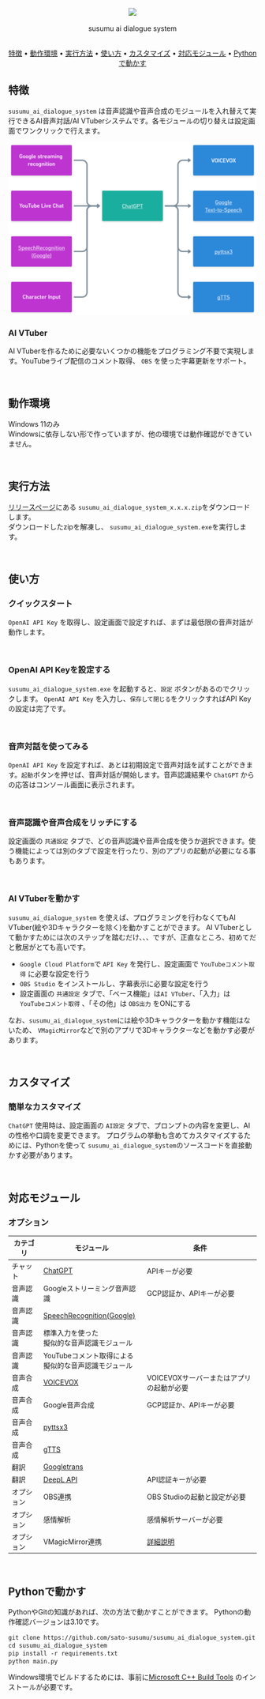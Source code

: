 <p align="center">
<img src="./docs/resources/demo1.gif" />
</p>
<p align="center">
  susumu ai dialogue system<br/><br/>
</p>

<p align="center">
  <a href="#特徴">特徴</a> •
  <a href="#動作環境">動作環境</a> •
  <a href="#実行方法">実行方法</a> •
  <a href="#使い方">使い方</a> •
  <a href="#カスタマイズ">カスタマイズ</a> •
  <a href="#対応モジュール">対応モジュール</a> •
  <a href="#python%E3%81%A7%E5%8B%95%E3%81%8B%E3%81%99">Pythonで動かす</a>
  <br>
</p>

## 特徴

`susumu_ai_dialogue_system` は音声認識や音声合成のモジュールを入れ替えて実行できるAI音声対話/AI VTuberシステムです。各モジュールの切り替えは設定画面でワンクリックで行えます。
<br/>

<p align="center">
<img src="./docs/resources/susumu_ai_dialogue_system_modules.png" />
</p>




### AI VTuber

AI VTuberを作るために必要ないくつかの機能をプログラミング不要で実現します。YouTubeライブ配信のコメント取得、 `OBS`
を使った字幕更新をサポート。

<br/>

## 動作環境

Windows 11のみ  
Windowsに依存しない形で作っていますが、他の環境では動作確認ができていません。

<br/>

## 実行方法

[リリースページ](https://github.com/sato-susumu/susumu_ai_dialogue_system/releases)にある `susumu_ai_dialogue_system_x.x.x.zip`をダウンロードします。  
ダウンロードしたzipを解凍し、 `susumu_ai_dialogue_system.exe`を実行します。

<br/>

## 使い方

### クイックスタート

`OpenAI API Key` を取得し、設定画面で設定すれば、まずは最低限の音声対話が動作します。

<br/>

### OpenAI API Keyを設定する

`susumu_ai_dialogue_system.exe` を起動すると、`設定` ボタンがあるのでクリックします。 `OpenAI API Key` を入力し、`保存して閉じる`をクリックすればAPI Keyの設定は完了です。

<br/>

### 音声対話を使ってみる

`OpenAI API Key` を設定すれば、あとは初期設定で音声対話を試すことができます。`起動`ボタンを押せば、音声対話が開始します。音声認識結果や `ChatGPT`
からの応答はコンソール画面に表示されます。

<br/>

### 音声認識や音声合成をリッチにする

設定画面の `共通設定` タブで、どの音声認識や音声合成を使うか選択できます。使う機能によっては別のタブで設定を行ったり、別のアプリの起動が必要になる事もあります。

<br/>

### AI VTuberを動かす

`susumu_ai_dialogue_system` を使えば、プログラミングを行わなくてもAI VTuber(絵や3Dキャラクターを除く)を動かすことができます。
AI VTuberとして動かすためには次のステップを踏むだけ、、、ですが、正直なところ、初めてだと敷居がとても高いです。

- `Google Cloud Platform`で `API Key` を発行し、設定画面で `YouTubeコメント取得` に必要な設定を行う
- `OBS Studio` をインストールし、字幕表示に必要な設定を行う
- 設定画面の `共通設定` タブで、「ベース機能」は`AI VTuber`、「入力」は `YouTubeコメント取得` 、「その他」は `OBS出力` をONにする

なお、`susumu_ai_dialogue_system`には絵や3Dキャラクターを動かす機能はないため、 `VMagicMirror`などで別のアプリで3Dキャラクターなどを動かす必要があります。

<br/>

## カスタマイズ

### 簡単なカスタマイズ

`ChatGPT` 使用時は、設定画面の `AI設定` タブで、プロンプトの内容を変更し、AIの性格や口調を変更できます。
プログラムの挙動も含めてカスタマイズするためには、Pythonを使って `susumu_ai_dialogue_system`のソースコードを直接動かす必要があります。

<br/>

## 対応モジュール
### オプション

| カテゴリ | モジュール | 条件                                     |
| -------- | ---------- |----------------------------------------|
| チャット | [ChatGPT](https://chat.openai.com/)    | APIキーが必要                               |
| 音声認識 | Googleストリーミング音声認識 | GCP認証か、APIキーが必要                        |
| 音声認識 | [SpeechRecognition(Google)](https://github.com/Uberi/speech_recognition#readme) |                                        |
| 音声認識 | 標準入力を使った<br>擬似的な音声認識モジュール |                                        |
| 音声認識 | YouTubeコメント取得による<br>擬似的な音声認識モジュール |                                        |
| 音声合成 | [VOICEVOX](https://voicevox.hiroshiba.jp/) | VOICEVOXサーバーまたはアプリの起動が必要               |
| 音声合成 | Google音声合成 | GCP認証か、APIキーが必要                        |
| 音声合成 | [pyttsx3](https://github.com/nateshmbhat/pyttsx3) |                                        |
| 音声合成 | [gTTS](https://github.com/pndurette/gTTS) |                                        |
| 翻訳 | [Googletrans](https://github.com/ssut/py-googletrans) |                                        |
| 翻訳 | [DeepL API](https://www.deepl.com/) | API認証キーが必要                             |
| オプション | OBS連携 | OBS Studioの起動と設定が必要                    |
| オプション | 感情解析 | 感情解析サーバーが必要                            |
| オプション | VMagicMirror連携 | [詳細説明](./docs/vmagic_mirror_option.md) |

<br/>

## Pythonで動かす

PythonやGitの知識があれば、次の方法で動かすことができます。
Pythonの動作確認バージョンは3.10です。

```
git clone https://github.com/sato-susumu/susumu_ai_dialogue_system.git
cd susumu_ai_dialogue_system
pip install -r requirements.txt
python main.py
```

Windows環境でビルドするためには、事前に[Microsoft C++ Build Tools](https://visualstudio.microsoft.com/ja/visual-cpp-build-tools/)
のインストールが必要です。
